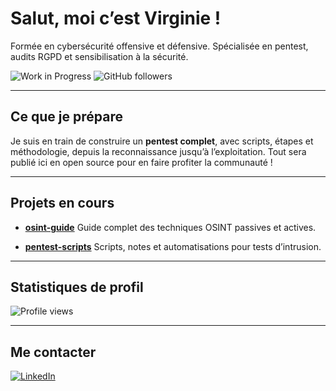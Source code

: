 # Salut, moi c’est Virginie !

Formée en cybersécurité offensive et défensive.
Spécialisée en pentest, audits RGPD et sensibilisation à la sécurité.

![Work in Progress](https://img.shields.io/badge/Status-En%20cours%20de%20développement-orange)
![GitHub followers](https://img.shields.io/github/followers/virg736?label=Suiveurs&style=social)

---

## Ce que je prépare

Je suis en train de construire un **pentest complet**, avec scripts, étapes et méthodologie, depuis la reconnaissance jusqu’à l’exploitation.
Tout sera publié ici en open source pour en faire profiter la communauté !

---

## Projets en cours

- [**osint-guide**](https://github.com/virg736/osint-guide)
Guide complet des techniques OSINT passives et actives.

- [**pentest-scripts**](https://github.com/virg736/pentest-scripts)
Scripts, notes et automatisations pour tests d’intrusion.

---

## Statistiques de profil

![Profile views](https://komarev.com/ghpvc/?username=virg736&color=blue)

---

## Me contacter

[![LinkedIn](https://img.shields.io/badge/-LinkedIn-blue?logo=linkedin&logoColor=white)](https://www.linkedin.com/in/virginie-lechene-fr)

